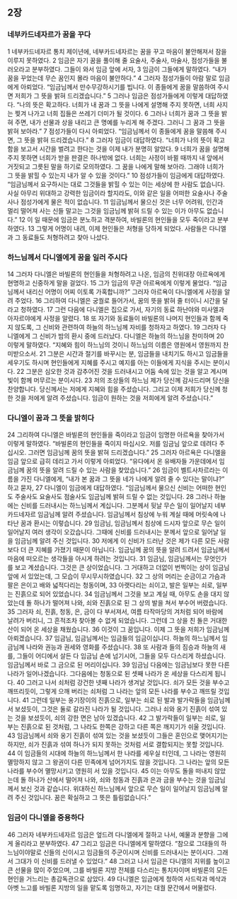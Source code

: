 ## 2장
### 네부카드네자르가 꿈을 꾸다
1 네부카드네자르 통치 제이년에, 네부카드네자르는 꿈을 꾸고 마음이 불안해져서 잠을 이루지 못하였다.
2 임금은 자기 꿈을 풀이해 줄 요술사, 주술사, 마술사, 점성가들을 불러오라고 분부하였다. 그들이 와서 임금 앞에 서자,
3 임금이 그들에게 말하였다. “내가 꿈을 꾸었는데 무슨 꿈인지 몰라 마음이 불안하다.”
4 그러자 점성가들이 아람 말로 임금에게 아뢰었다. “임금님께서 만수무강하시기를 빕니다. 이 종들에게 꿈을 말씀하여 주시면 저희가 그 뜻을 밝혀 드리겠습니다.”
5 그러나 임금은 점성가들에게 이렇게 대답하였다. “나의 뜻은 확고하다. 너희가 내 꿈과 그 뜻을 나에게 설명해 주지 못하면, 너희 사지는 찢겨 나가고 너희 집들은 쓰레기 더미가 될 것이다.
6 그러나 너희가 꿈과 그 뜻을 밝혀 주면, 내가 선물과 상을 내리고 큰 명예를 누리게 해 주겠다. 그러니 그 꿈과 그 뜻을 밝혀 보아라.”
7 점성가들이 다시 아뢰었다. “임금님께서 이 종들에게 꿈을 말씀해 주시면, 그 뜻을 밝혀 드리겠습니다.”
8 그러자 임금이 대답하였다. “너희가 나의 뜻이 확고함을 보고서 시간을 벌려고 한다는 것을 이제 내가 분명히 알았다.
9 너희가 꿈을 설명해 주지 못하면 너희가 받을 판결은 하나밖에 없다. 너희는 사정이 바뀔 때까지 내 앞에서 거짓되고 그릇된 말을 하기로 모의하였다. 그 꿈을 나에게 말해 보아라. 그래야 너희가 그 뜻을 밝힐 수 있는지 내가 알 수 있을 것이다.”
10 점성가들이 임금에게 대답하였다. “임금님께서 요구하시는 대로 그것들을 밝힐 수 있는 이는 세상에 한 사람도 없습니다. 사실 아무리 위대하고 강력한 임금이라 할지라도, 이와 같은 일을 어떠한 요술사나 주술사나 점성가에게 물은 적이 없습니다.
11 임금님께서 물으신 것은 너무 어려워, 인간과 멀리 떨어져 사는 신들 말고는 그것을 임금님께 밝혀 드릴 수 있는 이가 아무도 없습니다.”
12 이 일 때문에 임금은 분노하고 격분하여, 바빌론의 현인들을 모두 죽이라고 분부하였다.
13 그렇게 어명이 내려, 이제 현인들은 처형을 당하게 되었다. 사람들은 다니엘과 그 동료들도 처형하려고 찾아 나섰다.
### 하느님께서 다니엘에게 꿈을 일러 주시다
14 그러자 다니엘은 바빌론의 현인들을 처형하려고 나온, 임금의 친위대장 아르욕에게 현명하고 신중하게 말을 걸었다.
15 그가 임금의 무관 아르욕에게 이렇게 물었다. “임금님께서 내리신 어명이 어찌 이토록 가혹합니까?” 그러자 아르욕이 다니엘에게 사정을 알려 주었다.
16 그리하여 다니엘은 궁궐로 들어가서, 꿈의 뜻을 밝혀 줄 터이니 시간을 달라고 청하였다.
17 그런 다음에 다니엘은 집으로 가서, 자기의 동료 하난야와 미사엘과 아자르야에게 사정을 알렸다.
18 또 자기와 동료들이 바빌론의 나머지 현인들과 함께 죽지 않도록, 그 신비와 관련하여 하늘의 하느님께 자비를 청하자고 하였다.
19 그러자 다니엘에게 그 신비가 밤의 환시 중에 드러났다. 다니엘은 하늘의 하느님을 찬미하며
20 이렇게 말하였다. “지혜와 힘이 하느님의 것이니 하느님의 이름은 영원에서 영원까지 찬미받으소서.
21 그분은 시간과 절기를 바꾸시는 분, 임금들을 내치기도 하시고 임금들을 세우기도 하시며 현인들에게 지혜를 주시고 예지를 아는 이들에게 지식을 주시는 분이시다.
22 그분은 심오한 것과 감추어진 것을 드러내시고 어둠 속에 있는 것을 알고 계시며 빛이 함께 머무르는 분이시다.
23 저의 조상들의 하느님 제가 당신께 감사드리며 당신을 찬양합니다. 당신께서는 저에게 지혜와 힘을 주셨습니다. 그리고 이제 저희가 당신께 청한 것을 저에게 알려 주셨습니다. 임금이 원하는 것을 저희에게 알려 주셨습니다.”
### 다니엘이 꿈과 그 뜻을 밝히다
24 그리하여 다니엘은 바빌론의 현인들을 죽이라고 임금이 임명한 아르욕을 찾아가서 이렇게 말하였다. “바빌론의 현인들을 죽이지 마십시오. 저를 임금님 앞으로 데려다 주십시오. 그러면 임금님께 꿈의 뜻을 밝혀 드리겠습니다.”
25 그러자 아르욕은 다니엘을 임금 앞으로 급히 데리고 가서 이렇게 아뢰었다. “유다에서 온 유배자들 가운데에서 임금님께 꿈의 뜻을 알려 드릴 수 있는 사람을 찾았습니다.”
26 임금이 벨트사차르라는 이름을 가진 다니엘에게, “내가 본 꿈과 그 뜻을 네가 나에게 알려 줄 수 있다는 말이냐?” 하고 묻자,
27 다니엘이 임금에게 대답하였다. “임금님께서 물으신 신비는 어떠한 현인도 주술사도 요술사도 점술사도 임금님께 밝혀 드릴 수 없는 것입니다.
28 그러나 하늘에는 신비를 드러내시는 하느님께서 계십니다. 그분께서 뒷날 무슨 일이 일어날지 네부카드네자르 임금님께 알려 주셨습니다. 임금님께서 침상에 누워 계실 때에 머릿속에 나타난 꿈과 환시는 이렇습니다.
29 임금님, 임금님께서 침상에 드시자 앞으로 무슨 일이 일어날지 여러 생각이 오갔습니다. 그때에 신비를 드러내시는 분께서 앞으로 일어날 일을 임금님께 알려 주신 것입니다.
30 저에게 이 신비가 드러난 것은 제가 다른 모든 사람보다 더 큰 지혜를 가졌기 때문이 아닙니다. 임금님께 꿈의 뜻을 알려 드려서 임금님께서 마음에 떠오르는 생각들을 아시게 하려는 것입니다.
31 임금님, 임금님께서는 무엇인가를 보고 계셨습니다. 그것은 큰 상이었습니다. 그 거대하고 더없이 번쩍이는 상이 임금님 앞에 서 있었는데, 그 모습이 무시무시하였습니다.
32 그 상의 머리는 순금이고 가슴과 팔은 은이고 배와 넓적다리는 청동이며,
33 아랫다리는 쇠이고, 발은 일부는 쇠로, 일부는 진흙으로 되어 있었습니다.
34 임금님께서 그것을 보고 계실 때, 아무도 손을 대지 않았는데 돌 하나가 떨어져 나와, 쇠와 진흙으로 된 그 상의 발을 쳐서 부수어 버렸습니다.
35 그러자 쇠, 진흙, 청동, 은, 금이 다 부서져서, 여름 타작마당의 겨처럼 되어 바람에 날려가 버리니, 그 흔적조차 찾아볼 수 없게 되었습니다. 그런데 그 상을 친 돌은 거대한 산이 되어 온 세상을 채웠습니다.
36 이것이 그 꿈입니다. 이제 그 뜻을 저희가 임금님께 아뢰겠습니다.
37 임금님, 임금님께서는 임금들의 임금이십니다. 하늘의 하느님께서 임금님께 나라와 권능과 권세와 영화를 주셨습니다.
38 또 사람과 들의 짐승과 하늘의 새를, 그들이 어디에서 살든 다 임금님 손에 넘기시어, 그들을 모두 다스리게 하셨습니다. 임금님께서 바로 그 금으로 된 머리이십니다.
39 임금님 다음에는 임금님보다 못한 다른 나라가 일어나겠습니다. 그다음에는 청동으로 된 셋째 나라가 온 세상을 다스리게 됩니다.
40 그러고 나서 쇠처럼 강건한 넷째 나라가 생겨날 것입니다. 쇠가 모든 것을 부수고 깨뜨리듯이, 그렇게 으깨 버리는 쇠처럼 그 나라는 앞의 모든 나라를 부수고 깨뜨릴 것입니다.
41 그런데 일부는 옹기장이의 진흙으로, 일부는 쇠로 된 발과 발가락들을 임금님께서 보셨듯이, 그것은 둘로 갈라진 나라가 될 것입니다. 그러나 쇠와 옹기 진흙이 섞여 있는 것을 보셨듯이, 쇠의 강한 면은 남아 있겠습니다.
42 그 발가락들이 일부는 쇠로, 일부는 진흙으로 된 것처럼, 그 나라도 한쪽은 강하고 다른 쪽은 깨지기가 쉬울 것입니다.
43 임금님께서 쇠와 옹기 진흙이 섞여 있는 것을 보셨듯이 그들은 혼인으로 맺어지기는 하지만, 쇠가 진흙과 섞여 하나가 되지 못하는 것처럼 서로 결합되지는 못할 것입니다.
44 이 임금들의 시대에 하늘의 하느님께서 한 나라를 세우실 터인데, 그 나라는 영원히 멸망하지 않고 그 왕권이 다른 민족에게 넘어가지도 않을 것입니다. 그 나라는 앞의 모든 나라를 부수어 멸망시키고 영원히 서 있을 것입니다.
45 이는 아무도 돌을 떠내지 않았는데 돌 하나가 산에서 떨어져 나와, 쇠와 청동과 진흙과 은과 금을 부수는 것을 임금님께서 보신 것과 같습니다. 위대하신 하느님께서 앞으로 무슨 일이 일어날지 임금님께 알려 주신 것입니다. 꿈은 확실하고 그 뜻은 틀림없습니다.”
### 임금이 다니엘을 중용하다
46 그러자 네부카드네자르 임금은 엎드려 다니엘에게 절하고 나서, 예물과 분향을 그에게 올리라고 분부하였다.
47 그리고 임금은 다니엘에게 말하였다. “참으로 그대들의 하느님이야말로 신들의 신이시고 임금들의 주군이시며 신비를 드러내시는 분이시다. 그래서 그대가 이 신비를 드러낼 수 있었다.”
48 그러고 나서 임금은 다니엘의 지위를 높이고 큰 선물을 많이 주었으며, 그를 바빌론 지방 전체를 다스리는 통치자이며 바빌론의 모든 현인을 거느리는 총감독관으로 삼았다.
49 다니엘은 임금에게 청하여 사드락과 메삭과 아벳 느고를 바빌론 지방의 일을 맡도록 임명하고, 자기는 대궐 문간에서 머물렀다.
